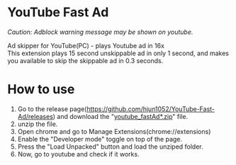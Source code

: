 # YouTube Fast Ad
*Caution: Adblock warning message may be shown on youtube.*

Ad skipper for YouTube(PC) - plays Youtube ad in 16x   
This extension plays 15 second unskippable ad in only 1 second, and makes you available to skip the skippable ad in 0.3 seconds.

# How to use
1. Go to the release page(https://github.com/hjun1052/YouTube-Fast-Ad/releases) and download the "[youtube_fastAd*.zip](https://github.com/hjun1052/YouTube-Fast-Ad/releases/download/v.1.1.00/youtube_fastAd1.1.00.zip)" file.
2. unzip the file.
3. Open chrome and go to Manage Extensions(chrome://extensions)
4. Enable the "Developer mode" toggle on top of the page.
5. Press the "Load Unpacked" button and load the unziped folder.
6. Now, go to youtube and check if it works.
